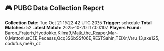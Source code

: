 ## 🎮 PUBG Data Collection Report
**Collection Date:** Tue Oct 21 19:22:42 UTC 2025
**Trigger:** schedule
**Total Matches:** 52
**Latest Match:** 2025-10-20T17:00:10Z
**Players Found:** Baron_Frajeris,Hyottokko,Kilma9,Majk_the_Reaper,Mar-0,MattoniusCZE,Pecasss,Qcq8S6bSSf06E,RESTSahin,TEIXr,Veru_13,axe125,codufus,meRy_cz
